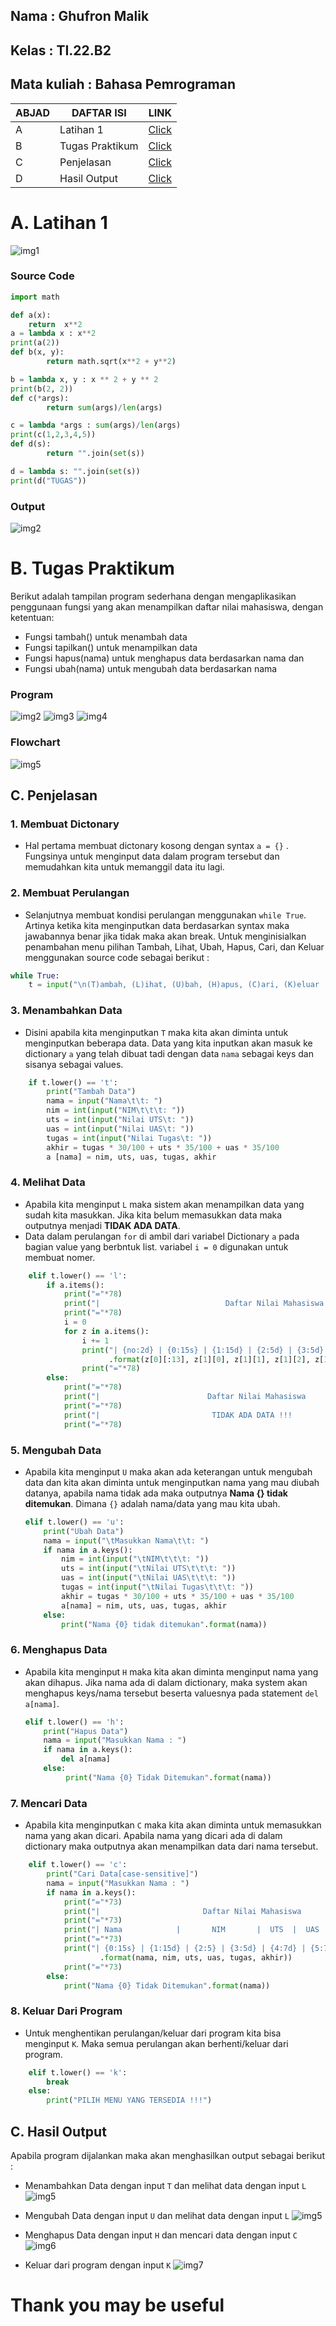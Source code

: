 ## Nama         :   Ghufron Malik
## Kelas        :   TI.22.B2
## Mata kuliah  :   Bahasa Pemrograman

| ABJAD |    DAFTAR ISI    |  LINK  |
|-------|----------------  |--------|
|   A   |Latihan 1         |[Click](https://github.com/ghufronmalik64/labpy06#Latihan-1) |
|   B   |Tugas Praktikum   |[Click](https://github.com/ghufronmalik64/labpy06#Tugas-Praktikum) |
|   C   |Penjelasan        |[Click](https://github.com/ghufronmalik64/labpy06#Penjelasan) |
|   D   |Hasil Output      |[Click](https://github.com/ghufronmalik64/labpy06#Hasil-Output) |


# A. Latihan 1
![img1](image/l1.png)

### Source Code
```py
import math

def a(x):
    return  x**2
a = lambda x : x**2
print(a(2))
def b(x, y):
        return math.sqrt(x**2 + y**2)

b = lambda x, y : x ** 2 + y ** 2
print(b(2, 2))
def c(*args):
        return sum(args)/len(args)

c = lambda *args : sum(args)/len(args)
print(c(1,2,3,4,5))
def d(s):
        return "".join(set(s))

d = lambda s: "".join(set(s))
print(d("TUGAS"))
```
### Output
![img2](image/l2.png)


# B. Tugas Praktikum

Berikut adalah tampilan program sederhana dengan mengaplikasikan penggunaan fungsi yang akan menampilkan daftar nilai mahasiswa, dengan ketentuan:
- Fungsi tambah() untuk menambah data
- Fungsi tapilkan() untuk menampilkan data
- Fungsi hapus(nama) untuk menghapus data berdasarkan nama dan
- Fungsi ubah(nama) untuk mengubah data berdasarkan nama

### Program
![img2](image/0.png)
![img3](image/00.png)
![img4](image/000.png)

### Flowchart
![img5](image/1.png)

## C. Penjelasan

### 1. Membuat Dictonary
- Hal pertama membuat dictonary kosong dengan syntax `a = {}` . Fungsinya untuk menginput data dalam program tersebut dan memudahkan kita untuk memanggil data itu lagi.

### 2. Membuat Perulangan
- Selanjutnya membuat kondisi perulangan menggunakan `while True`. Artinya ketika kita menginputkan data berdasarkan syntax maka jawabannya benar jika tidak maka akan break. Untuk menginisialkan penambahan menu pilihan Tambah, Lihat, Ubah, Hapus, Cari, dan Keluar menggunakan source code sebagai berikut :
``` py
while True:
    t = input("\n(T)ambah, (L)ihat, (U)bah, (H)apus, (C)ari, (K)eluar : ")
```

### 3. Menambahkan Data
- Disini apabila kita menginputkan `T` maka kita akan diminta untuk menginputkan beberapa data. Data yang kita inputkan akan masuk ke dictionary `a` yang telah dibuat tadi dengan data `nama` sebagai keys dan sisanya sebagai values.
```py
    if t.lower() == 't':
        print("Tambah Data")
        nama = input("Nama\t\t: ")
        nim = int(input("NIM\t\t\t: "))
        uts = int(input("Nilai UTS\t: "))
        uas = int(input("Nilai UAS\t: "))
        tugas = int(input("Nilai Tugas\t: "))
        akhir = tugas * 30/100 + uts * 35/100 + uas * 35/100
        a [nama] = nim, uts, uas, tugas, akhir
```

### 4. Melihat Data
- Apabila kita menginput `L` maka sistem akan menampilkan data yang sudah kita masukkan. Jika kita belum memasukkan data maka outputnya menjadi **TIDAK ADA DATA**.
- Data dalam perulangan `for` di ambil dari variabel Dictionary `a` pada bagian value yang berbntuk list. variabel `i = 0` digunakan untuk membuat nomer.
```py
    elif t.lower() == 'l':
        if a.items():
            print("="*78)
            print("|                            Daftar Nilai Mahasiswa                          |")
            print("="*78)
            i = 0
            for z in a.items():
                i += 1
                print("| {no:2d} | {0:15s} | {1:15d} | {2:5d} | {3:5d} | {4:7d} | {5:7.2f} |"
                      .format(z[0][:13], z[1][0], z[1][1], z[1][2], z[1][3], z[1][4], no=i))
                print("="*78)
        else:
            print("="*78)
            print("|                        Daftar Nilai Mahasiswa                           |")
            print("="*78)
            print("|                         TIDAK ADA DATA !!!                              |")
            print("="*78)
```

### 5. Mengubah Data
- Apabila kita menginput `U` maka akan ada keterangan untuk mengubah data dan kita akan diminta untuk menginputkan nama yang mau diubah datanya, apabila nama tidak ada maka outputnya **Nama {} tidak ditemukan**. Dimana `{}` adalah nama/data yang mau kita ubah.
    ```py
    elif t.lower() == 'u':
        print("Ubah Data")
        nama = input("\tMasukkan Nama\t\t: ")
        if nama in a.keys():
            nim = int(input("\tNIM\t\t\t: "))
            uts = int(input("\tNilai UTS\t\t\t: "))
            uas = int(input("\tNilai UAS\t\t\t: "))
            tugas = int(input("\tNilai Tugas\t\t\t: "))
            akhir = tugas * 30/100 + uts * 35/100 + uas * 35/100
            a[nama] = nim, uts, uas, tugas, akhir
        else:
            print("Nama {0} tidak ditemukan".format(nama))

### 6. Menghapus Data
- Apabila kita menginput `H` maka kita akan diminta menginput nama yang akan dihapus. Jika nama ada di dalam dictionary, maka system akan menghapus keys/nama tersebut beserta valuesnya pada statement `del a[nama]`.
    ```py
    elif t.lower() == 'h':
        print("Hapus Data")
        nama = input("Masukkan Nama : ")
        if nama in a.keys():
            del a[nama]
        else:
             print("Nama {0} Tidak Ditemukan".format(nama))
    ```

### 7. Mencari Data
- Apabila kita menginputkan `C` maka kita akan diminta untuk memasukkan nama yang akan dicari. Apabila nama yang dicari ada di dalam dictionary maka outputnya akan menampilkan data dari nama tersebut.
```py
    elif t.lower() == 'c':
        print("Cari Data[case-sensitive]")
        nama = input("Masukkan Nama : ")
        if nama in a.keys():
            print("="*73)
            print("|                       Daftar Nilai Mahasiswa                          |")
            print("="*73)
            print("| Nama            |       NIM       |  UTS  |  UAS  |  Tugas  |  Akhir  |")
            print("="*73)
            print("| {0:15s} | {1:15d} | {2:5} | {3:5d} | {4:7d} | {5:7.3f} |"
                    .format(nama, nim, uts, uas, tugas, akhir))
            print("="*73)
        else:
            print("Nama {0} Tidak Ditemukan".format(nama))
```

### 8. Keluar Dari Program
- Untuk menghentikan perulangan/keluar dari program kita bisa menginput `K`. Maka semua perulangan akan berhenti/keluar dari program.
```py
    elif t.lower() == 'k':
        break
    else:
        print("PILIH MENU YANG TERSEDIA !!!")
```

## C. Hasil Output

Apabila program dijalankan maka akan menghasilkan output sebagai berikut :

 - Menambahkan Data dengan input `T` dan melihat data dengan input `L`
![img5](image/2.png)
 
 - Mengubah Data dengan input `U` dan melihat data dengan input `L`
![img5](image/3.png)

- Menghapus Data dengan input `H` dan mencari data dengan input `C`
![img6](image/4.png)

- Keluar dari program dengan input `K`
![img7](image/5.png)


# **Thank you may be useful** 